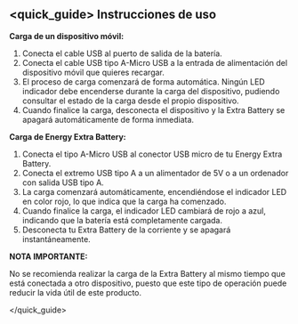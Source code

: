 ## <quick_guide> Instrucciones de uso

**Carga de un dispositivo móvil:**

1. Conecta el cable USB al puerto de salida de la batería.
1. Conecta el cable USB tipo A-Micro USB a la entrada de alimentación del dispositivo móvil que quieres recargar.
1. El proceso de carga comenzará de forma automática. Ningún LED indicador debe encenderse durante la carga del dispositivo, pudiendo consultar el estado de la carga desde el propio dispositivo.
1. Cuando finalice la carga, desconecta el dispositivo y la Extra Battery se apagará automáticamente de forma inmediata.


**Carga de Energy Extra Battery:**
1. Conecta el tipo A-Micro USB al conector USB micro de tu Energy Extra Battery.
1. Conecta el extremo USB tipo A a un alimentador de 5V o a un ordenador con salida USB tipo A.
1. La carga comenzará automáticamente, encendiéndose el indicador LED en color rojo, lo que indica que la carga ha comenzado.
1. Cuando finalice la carga, el indicador LED cambiará de rojo a azul, indicando que la batería está completamente cargada.
1. Desconecta tu Extra Battery de la corriente y se apagará instantáneamente.



**NOTA IMPORTANTE:**

No se recomienda realizar la carga de la Extra Battery al mismo tiempo que está conectada a otro dispositivo, puesto que este tipo de operación puede reducir la vida útil de este producto.

</quick_guide>


